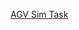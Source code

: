 [AGV Sim Task](https://docs.google.com/document/d/1i5P1k84bunytNuSrbE4qfvarBJ7h9N8yEJX-NnNBJdo/edit)
